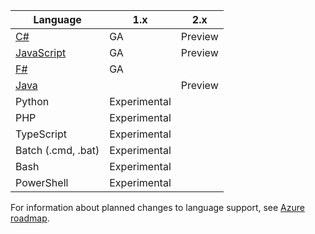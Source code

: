 |Language                                 |1.x         |2.x|
|-----------------------------------------|------------|---|
|[C#](../articles/azure-functions/functions-reference-csharp.md)|GA|Preview|
|[JavaScript](../articles/azure-functions/functions-reference-node.md)|GA|Preview|
|[F#](../articles/azure-functions/functions-reference-fsharp.md)|GA||
|[Java](../articles/azure-functions/functions-reference-java.md)||Preview|
|Python              |Experimental||
|PHP                 |Experimental||
|TypeScript          |Experimental||
|Batch (.cmd, .bat)  |Experimental||
|Bash                |Experimental||
|PowerShell          |Experimental||

For information about planned changes to language support, see [Azure roadmap](https://azure.microsoft.com/roadmap/?tag=functions).